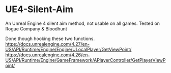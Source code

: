 # UE4-Silent-Aim
An Unreal Engine 4 silent aim method, not usable on all games.
Tested on Rogue Company & Bloodhunt

Done though hooking these two functions.
https://docs.unrealengine.com/4.27/en-US/API/Runtime/Engine/Engine/ULocalPlayer/GetViewPoint/
https://docs.unrealengine.com/4.26/en-US/API/Runtime/Engine/GameFramework/APlayerController/GetPlayerViewPoint/
